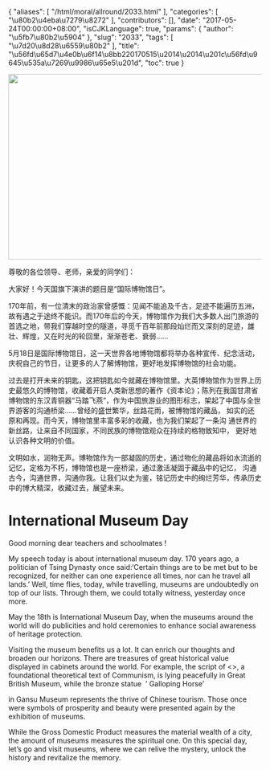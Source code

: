 {
    "aliases": [
        "/html/moral/allround/2033.html"
    ],
    "categories": [
        "\u80b2\u4eba\u7279\u8272"
    ],
    "contributors": [],
    "date": "2017-05-24T00:00:00+08:00",
    "isCJKLanguage": true,
    "params": {
        "author": "\u5fb7\u80b2\u5904"
    },
    "slug": "2033",
    "tags": [
        "\u7d20\u8d28\u6559\u80b2"
    ],
    "title": "\u56fd\u65d7\u4e0b\u6f14\u8bb220170515\u2014\u2014\u201c\u56fd\u9645\u535a\u7269\u9986\u65e5\u201d",
    "toc": true
}


<img
    src="https://cdn.tfls.online/mirror/full/423887e9a83ec8b6c26e5f89b0a651c01c358c2e.jpg"
    style="display:block;margin-left:auto;margin-right:auto;"
    decoding="async"
    fetchpriority="auto"
    loading="lazy"
    height="369"
    width="553"
/>  






尊敬的各位领导、老师，亲爱的同学们：      




大家好！今天国旗下演讲的题目是“国际博物馆日”。     




170年前，有一位清末的政治家曾感慨：见闻不能追及千古，足迹不能遍历五洲，故有遇之于途终不能识。而170年后的今天，博物馆作为我们大多数人出门旅游的首选之地，带我们穿越时空的隧道，寻觅千百年前那段灿烂而又深刻的足迹，雄壮、辉煌，又在时光的轮回里，渐渐苍老、衰弱……    




5月18日是国际博物馆日，这一天世界各地博物馆都将举办各种宣传、纪念活动，庆祝自己的节日，让更多的人了解博物馆，更好地发挥博物馆的社会功能。     




过去是打开未来的钥匙，这把钥匙如今就藏在博物馆里。大英博物馆作为世界上历史最悠久的博物馆，收藏着开启人类新思想的著作《资本论》；陈列在我国甘肃省博物馆的东汉青铜器“马踏飞燕”，作为中国旅游业的图形标志，架起了中国与全世界游客的沟通桥梁……曾经的盛世繁华，丝路花雨，被博物馆的藏品， 如实的还原和再现。而今天，博物馆里丰富多彩的收藏，也为我们架起了一条沟 通世界的新丝路，让来自不同国家，不同民族的博物馆观众在持续的格物致知中， 更好地认识各种文明的价值。     




文明如水，润物无声。博物馆作为一部凝固的历史，通过物化的藏品将如水流逝的记忆，定格为不朽，博物馆也是一座桥梁，通过激活凝固于藏品中的记忆， 沟通古今，沟通世界，沟通你我。让我们以史为鉴，铭记历史中的绚烂芳华，传承历史中的博大精深，收藏过去，展望未来。





# **International Museum Day**



Good morning dear teachers and schoolmates !




My speech today is about international museum day. 170 years ago, a politician of Tsing Dynasty once said:‘Certain things are to be met but to be recognized, for neither can one experience all times, nor can he travel all lands.’ Well, time flies, today, while travelling, museums are undoubtedly on top of our lists. Through them, we could totally witness, yesterday once more. 









May the 18th is International Museum Day, when the museums around the world will do publicities and hold ceremonies to enhance social awareness of heritage protection. 









Visiting the museum benefits us a lot. It can enrich our thoughts and broaden our horizons. There are treasures of great historical value displayed in cabinets around the world. For example, the script of <<Capital>>, a foundational theoretical text of Communism, is lying peacefully in Great British Museum, while the bronze statue  ’ Galloping Horse’




in Gansu Museum represents the thrive of Chinese tourism. Those once were symbols of prosperity and beauty were presented again by the exhibition of museums. 









While the Gross Domestic Product measures the material wealth of a city, the amount of museums measures the spiritual one. On this special day, let’s go and visit museums, where we can relive the mystery, unlock the history and revitalize the memory.



  





